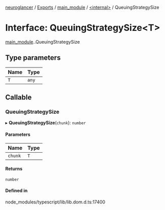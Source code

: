 [neuroglancer](../README.md) / [Exports](../modules.md) / [main\_module](../modules/main_module.md) / [<internal\>](../modules/main_module._internal_.md) / QueuingStrategySize

# Interface: QueuingStrategySize<T\>

[main_module](../modules/main_module.md).[<internal>](../modules/main_module._internal_.md).QueuingStrategySize

## Type parameters

| Name | Type |
| :------ | :------ |
| `T` | `any` |

## Callable

### QueuingStrategySize

▸ **QueuingStrategySize**(`chunk`): `number`

#### Parameters

| Name | Type |
| :------ | :------ |
| `chunk` | `T` |

#### Returns

`number`

#### Defined in

node_modules/typescript/lib/lib.dom.d.ts:17400
